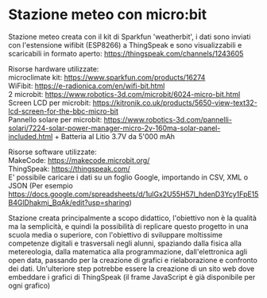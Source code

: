 # Stazione meteo con micro:bit
Stazione meteo creata con il kit di Sparkfun 'weatherbit', i dati sono inviati con l'estensione wifibit (ESP8266) a ThingSpeak e sono visualizzabili e scaricabili in formato aperto: https://thingspeak.com/channels/1243605

Risorse hardware utilizzate:  
microclimate kit: https://www.sparkfun.com/products/16274  
WiFibit: https://e-radionica.com/en/wifi-bit.html  
2 microbit: https://www.robotics-3d.com/microbit/6024-micro-bit.html  
Screen LCD per microbit: https://kitronik.co.uk/products/5650-view-text32-lcd-screen-for-the-bbc-micro-bit  
Pannello solare per microbit: https://www.robotics-3d.com/pannelli-solari/7224-solar-power-manager-micro-2v-160ma-solar-panel-included.html + Batteria al Litio 3.7V da 5'000 mAh

Risorse software utilizzate:  
MakeCode: https://makecode.microbit.org/  
ThingSpeak: https://thingspeak.com/  
E' possibile caricare i dati su un foglio Google, importando in CSV, XML o JSON 
(Per esempio https://docs.google.com/spreadsheets/d/1ulGx2U55H57l_hdenD3Ycy1FpE15B4GlDhakmj_BqAk/edit?usp=sharing)

Stazione creata principalmente a scopo didattico, l'obiettivo non è la qualità ma la semplicità, e quindi la possibilità di replicare questo progetto in una scuola media o superiore, con l'obiettivo di sviluppare moltissime competenze digitali e trasversali negli alunni, spaziando dalla fisica alla metereologia, dalla matematica alla programmazione, dall'elettronica agli open data, passando per la creazione di grafici e rielaborazione e confronto dei dati.
Un'ulteriore step potrebbe essere la creazione di un sito web dove embeddare i grafici di ThingSpeak (il frame JavaScript è già disponibile per ogni grafico)
